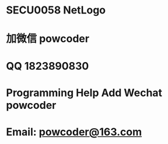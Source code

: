 # SECU0058 NetLogo
# 加微信 powcoder

# QQ 1823890830

# Programming Help Add Wechat powcoder

# Email: powcoder@163.com

